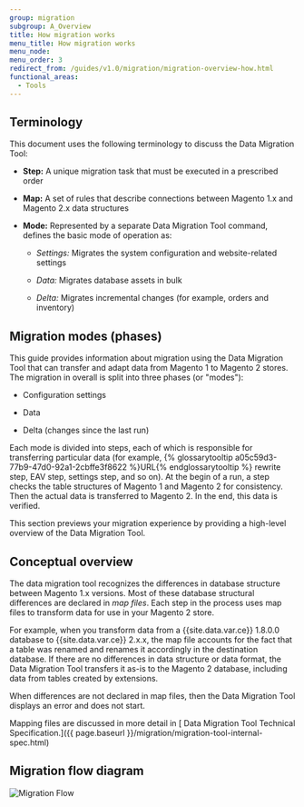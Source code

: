 ```yaml
---
group: migration
subgroup: A_Overview
title: How migration works
menu_title: How migration works
menu_node:
menu_order: 3
redirect_from: /guides/v1.0/migration/migration-overview-how.html
functional_areas:
  - Tools
---
```


## Terminology

This document uses the following terminology to discuss the Data Migration Tool:

* **Step:** A unique migration task that must be executed in a prescribed order

* **Map:** A set of rules that describe connections between Magento 1.x and Magento 2.x data structures

* **Mode:** Represented by a separate Data Migration Tool command, defines the basic mode of operation as:

  * *Settings:* Migrates the system configuration and website-related settings

  * *Data:* Migrates database assets in bulk

  * *Delta:* Migrates incremental changes (for example, orders and inventory)

## Migration modes (phases)

This guide provides information about migration using the Data Migration Tool that can transfer and adapt data from Magento 1 to Magento 2 stores. The migration in overall is split into three phases (or "modes"):

*	Configuration settings

*	Data

*	Delta (changes since the last run)

Each mode is divided into steps, each of which is responsible for transferring particular data (for example, {% glossarytooltip a05c59d3-77b9-47d0-92a1-2cbffe3f8622 %}URL{% endglossarytooltip %} rewrite step, EAV step, settings step, and so on). At the begin of a run, a step checks the table structures of Magento 1 and Magento 2 for consistency. Then the actual data is transferred to Magento 2. In the end, this data is verified.

This section previews your migration experience by providing a high-level overview of the Data Migration Tool.

## Conceptual overview

The data migration tool recognizes the differences in database structure between Magento 1.x versions. Most of these database structural differences are declared in *map files*. Each step in the process uses map files to transform data for use in your Magento 2 store.

For example, when you transform data from a {{site.data.var.ce}} 1.8.0.0 database to {{site.data.var.ce}} 2.x.x, the map file accounts for the fact that a table was renamed and renames it accordingly in the destination database. If there are no differences in data structure or data format, the Data Migration Tool transfers it as-is to the Magento 2 database, including data from tables created by extensions.

When differences are not declared in map files, then the Data Migration Tool displays an error and does not start.

Mapping files are discussed in more detail in [ Data Migration Tool Technical Specification.]({{ page.baseurl }}/migration/migration-tool-internal-spec.html)

## Migration flow diagram

<p><img src="{{ site.baseurl }}/common/images/migration_flow.png" alt="Migration Flow"></p>
